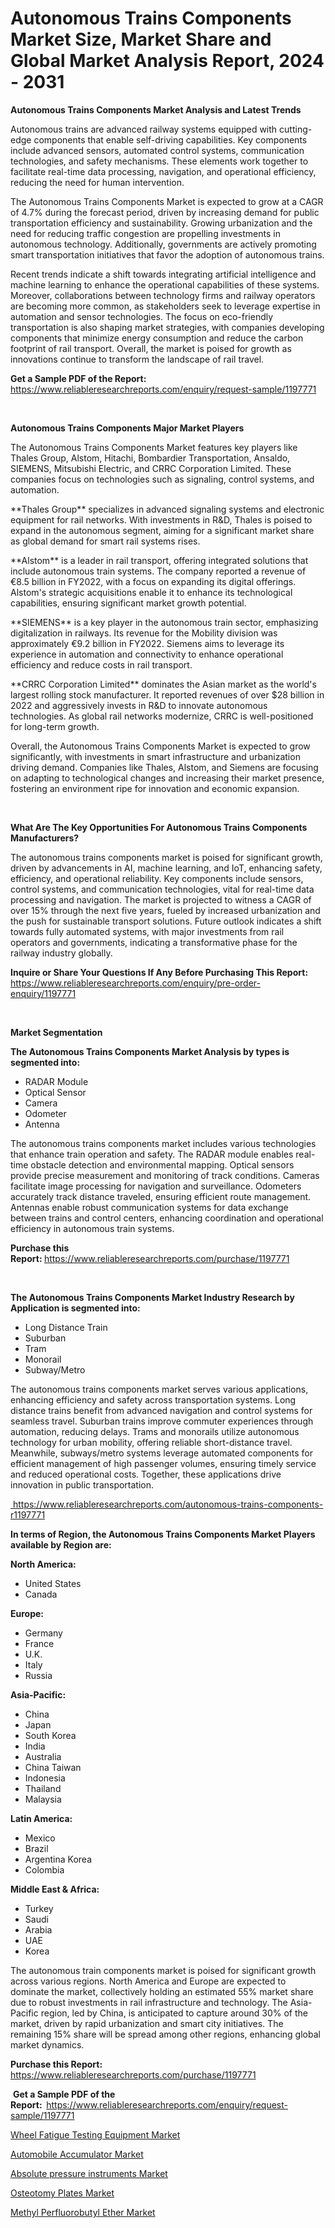 <p><h1>Autonomous Trains Components Market Size, Market Share and Global Market Analysis Report, 2024 - 2031</h1></p><p><strong>Autonomous Trains Components Market Analysis and Latest Trends</strong></p>
<p><p>Autonomous trains are advanced railway systems equipped with cutting-edge components that enable self-driving capabilities. Key components include advanced sensors, automated control systems, communication technologies, and safety mechanisms. These elements work together to facilitate real-time data processing, navigation, and operational efficiency, reducing the need for human intervention.</p><p>The Autonomous Trains Components Market is expected to grow at a CAGR of 4.7% during the forecast period, driven by increasing demand for public transportation efficiency and sustainability. Growing urbanization and the need for reducing traffic congestion are propelling investments in autonomous technology. Additionally, governments are actively promoting smart transportation initiatives that favor the adoption of autonomous trains.</p><p>Recent trends indicate a shift towards integrating artificial intelligence and machine learning to enhance the operational capabilities of these systems. Moreover, collaborations between technology firms and railway operators are becoming more common, as stakeholders seek to leverage expertise in automation and sensor technologies. The focus on eco-friendly transportation is also shaping market strategies, with companies developing components that minimize energy consumption and reduce the carbon footprint of rail transport. Overall, the market is poised for growth as innovations continue to transform the landscape of rail travel.</p></p>
<p><strong>Get a Sample PDF of the Report:&nbsp;</strong> <a href="https://www.reliableresearchreports.com/enquiry/request-sample/1197771?utm_campaign=3&utm_medium=2&utm_source=Github&utm_content=ia&utm_term=04112024&utm_id=autonomous-trains-components">https://www.reliableresearchreports.com/enquiry/request-sample/1197771</a></p>
<p>&nbsp;</p>
<p><strong>Autonomous Trains Components Major Market Players</strong></p>
<p><p>The Autonomous Trains Components Market features key players like Thales Group, Alstom, Hitachi, Bombardier Transportation, Ansaldo, SIEMENS, Mitsubishi Electric, and CRRC Corporation Limited. These companies focus on technologies such as signaling, control systems, and automation.</p><p>**Thales Group** specializes in advanced signaling systems and electronic equipment for rail networks. With investments in R&D, Thales is poised to expand in the autonomous segment, aiming for a significant market share as global demand for smart rail systems rises.</p><p>**Alstom** is a leader in rail transport, offering integrated solutions that include autonomous train systems. The company reported a revenue of €8.5 billion in FY2022, with a focus on expanding its digital offerings. Alstom's strategic acquisitions enable it to enhance its technological capabilities, ensuring significant market growth potential.</p><p>**SIEMENS** is a key player in the autonomous train sector, emphasizing digitalization in railways. Its revenue for the Mobility division was approximately €9.2 billion in FY2022. Siemens aims to leverage its experience in automation and connectivity to enhance operational efficiency and reduce costs in rail transport.</p><p>**CRRC Corporation Limited** dominates the Asian market as the world's largest rolling stock manufacturer. It reported revenues of over $28 billion in 2022 and aggressively invests in R&D to innovate autonomous technologies. As global rail networks modernize, CRRC is well-positioned for long-term growth.</p><p>Overall, the Autonomous Trains Components Market is expected to grow significantly, with investments in smart infrastructure and urbanization driving demand. Companies like Thales, Alstom, and Siemens are focusing on adapting to technological changes and increasing their market presence, fostering an environment ripe for innovation and economic expansion.</p></p>
<p>&nbsp;</p>
<p><strong>What Are The Key Opportunities For Autonomous Trains Components Manufacturers?</strong></p>
<p><p>The autonomous trains components market is poised for significant growth, driven by advancements in AI, machine learning, and IoT, enhancing safety, efficiency, and operational reliability. Key components include sensors, control systems, and communication technologies, vital for real-time data processing and navigation. The market is projected to witness a CAGR of over 15% through the next five years, fueled by increased urbanization and the push for sustainable transport solutions. Future outlook indicates a shift towards fully automated systems, with major investments from rail operators and governments, indicating a transformative phase for the railway industry globally.</p></p>
<p><strong>Inquire or Share Your Questions If Any Before Purchasing This Report:</strong> <a href="https://www.reliableresearchreports.com/enquiry/pre-order-enquiry/1197771?utm_campaign=3&utm_medium=2&utm_source=Github&utm_content=ia&utm_term=04112024&utm_id=autonomous-trains-components">https://www.reliableresearchreports.com/enquiry/pre-order-enquiry/1197771</a></p>
<p>&nbsp;</p>
<p><strong>Market Segmentation</strong></p>
<p><strong>The Autonomous Trains Components Market Analysis by types is segmented into:</strong></p>
<p><ul><li>RADAR Module</li><li>Optical Sensor</li><li>Camera</li><li>Odometer</li><li>Antenna</li></ul></p>
<p><p>The autonomous trains components market includes various technologies that enhance train operation and safety. The RADAR module enables real-time obstacle detection and environmental mapping. Optical sensors provide precise measurement and monitoring of track conditions. Cameras facilitate image processing for navigation and surveillance. Odometers accurately track distance traveled, ensuring efficient route management. Antennas enable robust communication systems for data exchange between trains and control centers, enhancing coordination and operational efficiency in autonomous train systems.</p></p>
<p><strong>Purchase this Report:&nbsp;</strong><a href="https://www.reliableresearchreports.com/purchase/1197771?utm_campaign=3&utm_medium=2&utm_source=Github&utm_content=ia&utm_term=04112024&utm_id=autonomous-trains-components">https://www.reliableresearchreports.com/purchase/1197771</a></p>
<p>&nbsp;</p>
<p><strong>The Autonomous Trains Components Market Industry Research by Application is segmented into:</strong></p>
<p><ul><li>Long Distance Train</li><li>Suburban</li><li>Tram</li><li>Monorail</li><li>Subway/Metro</li></ul></p>
<p><p>The autonomous trains components market serves various applications, enhancing efficiency and safety across transportation systems. Long distance trains benefit from advanced navigation and control systems for seamless travel. Suburban trains improve commuter experiences through automation, reducing delays. Trams and monorails utilize autonomous technology for urban mobility, offering reliable short-distance travel. Meanwhile, subways/metro systems leverage automated components for efficient management of high passenger volumes, ensuring timely service and reduced operational costs. Together, these applications drive innovation in public transportation.</p></p>
<p><a href="https://www.reliableresearchreports.com/autonomous-trains-components-r1197771?utm_campaign=3&utm_medium=2&utm_source=Github&utm_content=ia&utm_term=04112024&utm_id=autonomous-trains-components">&nbsp;https://www.reliableresearchreports.com/autonomous-trains-components-r1197771</a></p>
<p><strong>In terms of Region, the Autonomous Trains Components Market Players available by Region are:</strong></p>
<p>
    <p> <strong> North America: </strong>
        <ul>
            <li>United States</li>
            <li>Canada</li>
        </ul>
        </p> 
    <p> <strong> Europe: </strong>
        <ul>
            <li>Germany</li>
            <li>France</li>
            <li>U.K.</li>
            <li>Italy</li>
            <li>Russia</li>
        </ul>
        </p> 
    <p> <strong> Asia-Pacific: </strong>
        <ul>
            <li>China</li>
            <li>Japan</li>
            <li>South Korea</li>
            <li>India</li>
            <li>Australia</li>
            <li>China Taiwan</li>
            <li>Indonesia</li>
            <li>Thailand</li>
            <li>Malaysia</li>
        </ul>
        </p> 
    <p> <strong> Latin America: </strong>
        <ul>
            <li>Mexico</li>
            <li>Brazil</li>
            <li>Argentina Korea</li>
            <li>Colombia</li>
        </ul>
        </p> 
    <p> <strong> Middle East & Africa: </strong>
        <ul>
            <li>Turkey</li>
            <li>Saudi</li>
            <li>Arabia</li>
            <li>UAE</li>
            <li>Korea</li>
        </ul>
    </p>
    </p>
<p><p>The autonomous train components market is poised for significant growth across various regions. North America and Europe are expected to dominate the market, collectively holding an estimated 55% market share due to robust investments in rail infrastructure and technology. The Asia-Pacific region, led by China, is anticipated to capture around 30% of the market, driven by rapid urbanization and smart city initiatives. The remaining 15% share will be spread among other regions, enhancing global market dynamics.</p></p>
<p><strong>Purchase this Report: </strong><a href="https://www.reliableresearchreports.com/purchase/1197771?utm_campaign=3&utm_medium=2&utm_source=Github&utm_content=ia&utm_term=04112024&utm_id=autonomous-trains-components">https://www.reliableresearchreports.com/purchase/1197771</a></p>
<p>&nbsp;<strong>Get a Sample PDF of the Report:&nbsp;&nbsp;</strong><a href="https://www.reliableresearchreports.com/enquiry/request-sample/1197771?utm_campaign=3&utm_medium=2&utm_source=Github&utm_content=ia&utm_term=04112024&utm_id=autonomous-trains-components">https://www.reliableresearchreports.com/enquiry/request-sample/1197771</a></p>
<p><strong></strong></p>
<p><p><a href="https://github.com/WayneGriffin411/Market-Research-Report-List-1/blob/main/wheel-fatigue-testing-equipment-market.md?utm_campaign=3&utm_medium=2&utm_source=Github&utm_content=ia&utm_term=04112024&utm_id=autonomous-trains-components">Wheel Fatigue Testing Equipment Market</a></p><p><a href="https://github.com/maximinauago/Market-Research-Report-List-1/blob/main/automobile-accumulator-market.md?utm_campaign=3&utm_medium=2&utm_source=Github&utm_content=ia&utm_term=04112024&utm_id=autonomous-trains-components">Automobile Accumulator Market</a></p><p><a href="https://www.linkedin.com/pulse/absolutepressureinstruments-market-ecosystem-competitive-ucmhf?utm_campaign=3&utm_medium=2&utm_source=Github&utm_content=ia&utm_term=04112024&utm_id=autonomous-trains-components">Absolute pressure instruments Market</a></p><p><a href="https://issuu.com/reportprime-2/docs/osteotomy-plates-market-size-2030.p_200186cb6d994d?utm_campaign=3&utm_medium=2&utm_source=Github&utm_content=ia&utm_term=04112024&utm_id=autonomous-trains-components">Osteotomy Plates Market</a></p><p><a href="https://www.linkedin.com/pulse/methyl-perfluorobutyl-ether-market-drivers-challenges-forecast-mabpf?utm_campaign=3&utm_medium=2&utm_source=Github&utm_content=ia&utm_term=04112024&utm_id=autonomous-trains-components">Methyl Perfluorobutyl Ether Market</a></p></p>
